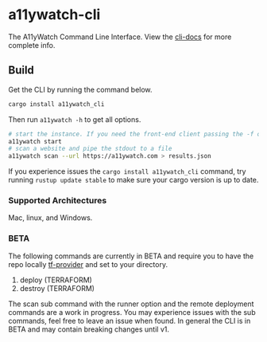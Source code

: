 # a11ywatch-cli

The A11yWatch Command Line Interface. View the [cli-docs](https://docs.a11ywatch.com/documentation/cli/) for more complete info.

## Build

Get the CLI by running the command below.

```sh
cargo install a11ywatch_cli
```

Then run `a11ywatch -h` to get all options.

```sh
# start the instance. If you need the front-end client passing the -f option [min of 2.25 gb of memory required alloc to docker resource]
a11ywatch start
# scan a website and pipe the stdout to a file
a11ywatch scan --url https://a11ywatch.com > results.json
```

If you experience issues the `cargo install a11ywatch_cli` command, try running `rustup update stable` to make sure your cargo version is up to date.

### Supported Architectures

Mac, linux, and Windows.

### BETA

The following commands are currently in BETA and require you to have the repo locally [tf-provider](https://github.com/A11yWatch/terraform-provider) and set to your directory.

1. deploy (TERRAFORM)
1. destroy (TERRAFORM)

The scan sub command with the runner option and the remote deployment commands are a work in progress. You may experience issues with the sub commands, feel free to leave an issue when found. In general the CLI is in BETA and may contain breaking changes until v1.
